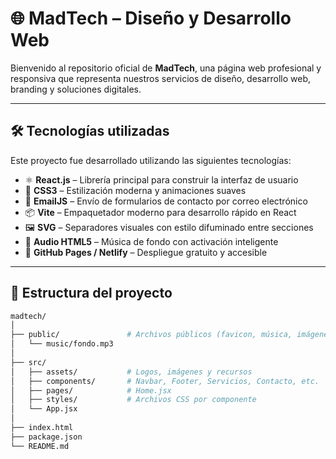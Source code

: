# 🌐 MadTech – Diseño y Desarrollo Web

Bienvenido al repositorio oficial de **MadTech**, una página web profesional y responsiva que representa nuestros servicios de diseño, desarrollo web, branding y soluciones digitales.

---

## 🛠 Tecnologías utilizadas

Este proyecto fue desarrollado utilizando las siguientes tecnologías:

- ⚛️ **React.js** – Librería principal para construir la interfaz de usuario
- 🎨 **CSS3** – Estilización moderna y animaciones suaves
- 💌 **EmailJS** – Envío de formularios de contacto por correo electrónico
- 📦 **Vite** – Empaquetador moderno para desarrollo rápido en React
- 🖼️ **SVG** – Separadores visuales con estilo difuminado entre secciones
- 🎵 **Audio HTML5** – Música de fondo con activación inteligente
- 📁 **GitHub Pages / Netlify** – Despliegue gratuito y accesible

---

## 📂 Estructura del proyecto

```bash
madtech/
│
├── public/               # Archivos públicos (favicon, música, imágenes)
│   └── music/fondo.mp3
│
├── src/
│   ├── assets/           # Logos, imágenes y recursos
│   ├── components/       # Navbar, Footer, Servicios, Contacto, etc.
│   ├── pages/            # Home.jsx
│   ├── styles/           # Archivos CSS por componente
│   └── App.jsx
│
├── index.html
├── package.json
└── README.md
